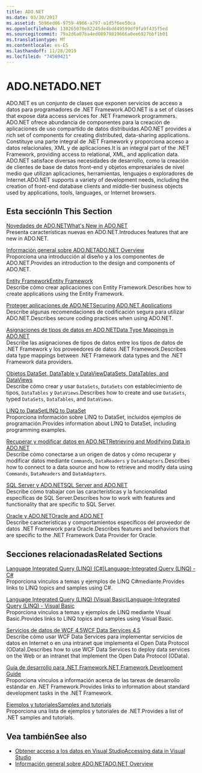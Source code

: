 ```yaml
---
title: ADO.NET
ms.date: 03/30/2017
ms.assetid: 5b96ed06-9759-4966-a797-a1d5f6ee50ca
ms.openlocfilehash: 130265070e82245de4bdd49599df9fa9f435f5ed
ms.sourcegitcommit: 79a2d6a07ba4ed08979819666a0ee6927bbf1b01
ms.translationtype: MT
ms.contentlocale: es-ES
ms.lasthandoff: 11/28/2019
ms.locfileid: "74569421"
---
```

# <a name="adonet"></a><span data-ttu-id="8ea5a-102">ADO.NET</span><span class="sxs-lookup"><span data-stu-id="8ea5a-102">ADO.NET</span></span>
<span data-ttu-id="8ea5a-103">ADO.NET es un conjunto de clases que exponen servicios de acceso a datos para programadores de .NET Framework.</span><span class="sxs-lookup"><span data-stu-id="8ea5a-103">ADO.NET is a set of classes that expose data access services for .NET Framework programmers.</span></span> <span data-ttu-id="8ea5a-104">ADO.NET ofrece abundancia de componentes para la creación de aplicaciones de uso compartido de datos distribuidas.</span><span class="sxs-lookup"><span data-stu-id="8ea5a-104">ADO.NET provides a rich set of components for creating distributed, data-sharing applications.</span></span> <span data-ttu-id="8ea5a-105">Constituye una parte integral de .NET Framework y proporciona acceso a datos relacionales, XML y de aplicaciones.</span><span class="sxs-lookup"><span data-stu-id="8ea5a-105">It is an integral part of the .NET Framework, providing access to relational, XML, and application data.</span></span> <span data-ttu-id="8ea5a-106">ADO.NET satisface diversas necesidades de desarrollo, como la creación de clientes de base de datos front-end y objetos empresariales de nivel medio que utilizan aplicaciones, herramientas, lenguajes o exploradores de Internet.</span><span class="sxs-lookup"><span data-stu-id="8ea5a-106">ADO.NET supports a variety of development needs, including the creation of front-end database clients and middle-tier business objects used by applications, tools, languages, or Internet browsers.</span></span>  
  
## <a name="in-this-section"></a><span data-ttu-id="8ea5a-107">Esta sección</span><span class="sxs-lookup"><span data-stu-id="8ea5a-107">In This Section</span></span>  
 [<span data-ttu-id="8ea5a-108">Novedades de ADO.NET</span><span class="sxs-lookup"><span data-stu-id="8ea5a-108">What's New in ADO.NET</span></span>](whats-new.md)  
 <span data-ttu-id="8ea5a-109">Presenta características nuevas en ADO.NET.</span><span class="sxs-lookup"><span data-stu-id="8ea5a-109">Introduces features that are new in ADO.NET.</span></span>  
  
 [<span data-ttu-id="8ea5a-110">Información general sobre ADO.NET</span><span class="sxs-lookup"><span data-stu-id="8ea5a-110">ADO.NET Overview</span></span>](ado-net-overview.md)  
 <span data-ttu-id="8ea5a-111">Proporciona una introducción al diseño y a los componentes de ADO.NET.</span><span class="sxs-lookup"><span data-stu-id="8ea5a-111">Provides an introduction to the design and components of ADO.NET.</span></span>  
  
 [<span data-ttu-id="8ea5a-112">Entity Framework</span><span class="sxs-lookup"><span data-stu-id="8ea5a-112">Entity Framework</span></span>](https://go.microsoft.com/fwlink/?LinkID=213876)  
 <span data-ttu-id="8ea5a-113">Describe cómo crear aplicaciones con Entity Framework.</span><span class="sxs-lookup"><span data-stu-id="8ea5a-113">Describes how to create applications using the Entity Framework.</span></span>  
  
 [<span data-ttu-id="8ea5a-114">Proteger aplicaciones de ADO.NET</span><span class="sxs-lookup"><span data-stu-id="8ea5a-114">Securing ADO.NET Applications</span></span>](securing-ado-net-applications.md)  
 <span data-ttu-id="8ea5a-115">Describe algunas recomendaciones de codificación segura para utilizar ADO.NET.</span><span class="sxs-lookup"><span data-stu-id="8ea5a-115">Describes secure coding practices when using ADO.NET.</span></span>  
  
 [<span data-ttu-id="8ea5a-116">Asignaciones de tipos de datos en ADO.NET</span><span class="sxs-lookup"><span data-stu-id="8ea5a-116">Data Type Mappings in ADO.NET</span></span>](data-type-mappings-in-ado-net.md)  
 <span data-ttu-id="8ea5a-117">Describe las asignaciones de tipos de datos entre los tipos de datos de .NET Framework y los proveedores de datos .NET Framework.</span><span class="sxs-lookup"><span data-stu-id="8ea5a-117">Describes data type mappings between .NET Framework data types and the .NET Framework data providers.</span></span>  
  
 [<span data-ttu-id="8ea5a-118">Objetos DataSet, DataTable y DataView</span><span class="sxs-lookup"><span data-stu-id="8ea5a-118">DataSets, DataTables, and DataViews</span></span>](./dataset-datatable-dataview/index.md)  
 <span data-ttu-id="8ea5a-119">Describe cómo crear y usar `DataSets`, `DataSets` con establecimiento de tipos, `DataTables` y `DataViews`.</span><span class="sxs-lookup"><span data-stu-id="8ea5a-119">Describes how to create and use `DataSets`, typed `DataSets`, `DataTables`, and `DataViews`.</span></span>  
  
 [<span data-ttu-id="8ea5a-120">LINQ to DataSet</span><span class="sxs-lookup"><span data-stu-id="8ea5a-120">LINQ to DataSet</span></span>](linq-to-dataset.md)  
 <span data-ttu-id="8ea5a-121">Proporciona información sobre LINQ to DataSet, incluidos ejemplos de programación.</span><span class="sxs-lookup"><span data-stu-id="8ea5a-121">Provides information about LINQ to DataSet, including programming examples.</span></span>  
  
 [<span data-ttu-id="8ea5a-122">Recuperar y modificar datos en ADO.NET</span><span class="sxs-lookup"><span data-stu-id="8ea5a-122">Retrieving and Modifying Data in ADO.NET</span></span>](retrieving-and-modifying-data.md)  
 <span data-ttu-id="8ea5a-123">Describe cómo conectarse a un origen de datos y cómo recuperar y modificar datos mediante `Commands`, `DataReaders` y `DataAdapters`.</span><span class="sxs-lookup"><span data-stu-id="8ea5a-123">Describes how to connect to a data source and how to retrieve and modify data using `Commands`, `DataReaders` and `DataAdapters`.</span></span>  
  
 [<span data-ttu-id="8ea5a-124">SQL Server y ADO.NET</span><span class="sxs-lookup"><span data-stu-id="8ea5a-124">SQL Server and ADO.NET</span></span>](./sql/index.md)  
 <span data-ttu-id="8ea5a-125">Describe cómo trabajar con las características y la funcionalidad específicas de SQL Server.</span><span class="sxs-lookup"><span data-stu-id="8ea5a-125">Describes how to work with features and functionality that are specific to SQL Server.</span></span>  
  
 [<span data-ttu-id="8ea5a-126">Oracle y ADO.NET</span><span class="sxs-lookup"><span data-stu-id="8ea5a-126">Oracle and ADO.NET</span></span>](oracle-and-adonet.md)  
 <span data-ttu-id="8ea5a-127">Describe características y comportamientos específicos del proveedor de datos .NET Framework para Oracle.</span><span class="sxs-lookup"><span data-stu-id="8ea5a-127">Describes features and behaviors that are specific to the .NET Framework Data Provider for Oracle.</span></span>  
  
## <a name="related-sections"></a><span data-ttu-id="8ea5a-128">Secciones relacionadas</span><span class="sxs-lookup"><span data-stu-id="8ea5a-128">Related Sections</span></span>  
 [<span data-ttu-id="8ea5a-129">Language Integrated Query (LINQ) (C#)</span><span class="sxs-lookup"><span data-stu-id="8ea5a-129">Language-Integrated Query (LINQ) - C#</span></span>](../../../csharp/programming-guide/concepts/linq/index.md)  
 <span data-ttu-id="8ea5a-130">Proporciona vínculos a temas y ejemplos de LINQ C#mediante.</span><span class="sxs-lookup"><span data-stu-id="8ea5a-130">Provides links to LINQ topics and samples using C#.</span></span>  
  
 [<span data-ttu-id="8ea5a-131">Language Integrated Query (LINQ) (Visual Basic)</span><span class="sxs-lookup"><span data-stu-id="8ea5a-131">Language-Integrated Query (LINQ) - Visual Basic</span></span>](../../../visual-basic/programming-guide/concepts/linq/index.md)  
 <span data-ttu-id="8ea5a-132">Proporciona vínculos a temas y ejemplos de LINQ mediante Visual Basic.</span><span class="sxs-lookup"><span data-stu-id="8ea5a-132">Provides links to LINQ topics and samples using Visual Basic.</span></span>  
  
 [<span data-ttu-id="8ea5a-133">Servicios de datos de WCF 4.5</span><span class="sxs-lookup"><span data-stu-id="8ea5a-133">WCF Data Services 4.5</span></span>](../wcf/index.md)  
 <span data-ttu-id="8ea5a-134">Describe cómo usar WCF Data Services para implementar servicios de datos en Internet o en una intranet que implementa el Open Data Protocol (OData).</span><span class="sxs-lookup"><span data-stu-id="8ea5a-134">Describes how to use WCF Data Services to deploy data services on the Web or an intranet that implement the Open Data Protocol (OData).</span></span>  
  
 [<span data-ttu-id="8ea5a-135">Guía de desarrollo para .NET Framework</span><span class="sxs-lookup"><span data-stu-id="8ea5a-135">.NET Framework Development Guide</span></span>](../../development-guide.md)  
 <span data-ttu-id="8ea5a-136">Proporciona vínculos a información acerca de las tareas de desarrollo estándar en .NET Framework.</span><span class="sxs-lookup"><span data-stu-id="8ea5a-136">Provides links to information about standard development tasks in the .NET Framework.</span></span>  
  
 [<span data-ttu-id="8ea5a-137">Ejemplos y tutoriales</span><span class="sxs-lookup"><span data-stu-id="8ea5a-137">Samples and tutorials</span></span>](../../../samples-and-tutorials/index.md)  
 <span data-ttu-id="8ea5a-138">Proporciona una lista de ejemplos y tutoriales de .NET.</span><span class="sxs-lookup"><span data-stu-id="8ea5a-138">Provides a list of .NET samples and tutorials.</span></span>
  
## <a name="see-also"></a><span data-ttu-id="8ea5a-139">Vea también</span><span class="sxs-lookup"><span data-stu-id="8ea5a-139">See also</span></span>

- [<span data-ttu-id="8ea5a-140">Obtener acceso a los datos en Visual Studio</span><span class="sxs-lookup"><span data-stu-id="8ea5a-140">Accessing data in Visual Studio</span></span>](/visualstudio/data-tools/accessing-data-in-visual-studio)
- [<span data-ttu-id="8ea5a-141">Información general sobre ADO.NET</span><span class="sxs-lookup"><span data-stu-id="8ea5a-141">ADO.NET Overview</span></span>](ado-net-overview.md)

